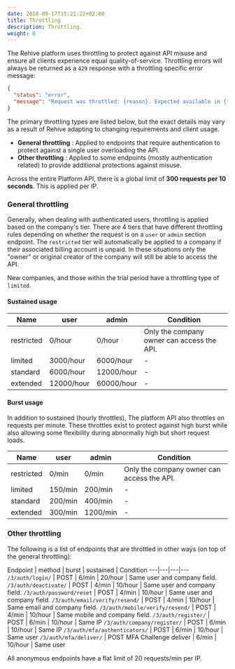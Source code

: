 ```yaml
---
date: 2018-09-17T15:21:22+02:00
title: Throttling
description: Throttling.
weight: 8
---
```


The Rehive platform uses throttling to protect against API misuse and ensure all clients experience equal quality-of-service. Throttling errors will always be returned as a `429` response with a throttling specific error message:

```json
{
  "status": "error",
  "message": "Request was throttled: {reason}. Expected available in {time}."
}
```

The primary throttling types are listed below, but the exact details may vary as a result of Rehive adapting to changing requirements and client usage. 

- **General throttling** : Applied to endpoints that require authentication to protect against a single user overloading the API.
- **Other throttling** : Applied to some endpoints (mostly authentication related) to provide additional protections against misuse.

Across the entire Platform API, there is a global limit of **300 requests per 10 seconds**. This is applied per IP.

### General throttling

Generally, when dealing with authenticated users, throttling is applied based on the company's tier. There are 4 tiers that have different throttling rules depending on whether the request is on a `user` or `admin` section endpoint. The `restricted` tier will automatically be applied to a company if their associated billing account is unpaid. In these situations only the "owner" or original creator of the company will still be able to access the API.

New companies, and those within the trial period have a throttling type of `limited`. 

#### Sustained usage

Name | user | admin | Condition
---|---|---|---
restricted | 0/hour | 0/hour | Only the company owner can access the API.
limited | 3000/hour | 6000/hour | -
standard | 6000/hour | 12000/hour | -
extended | 12000/hour | 60000/hour | -

#### Burst usage

In addition to sustained (hourly throttles), The platform API also throttles on requests per minute. These throttles exist to protect against high burst while also allowing some flexibility during abnormally high but short request loads.

Name | user | admin | Condition
---|---|---|---
restricted | 0/min | 0/min | Only the company owner can access the API.
limited | 150/min | 200/min | -
standard | 200/min | 400/min | -
extended | 300/min | 1200/min | -

### Other throttling

The following is a list of endpoints that are throttled in other ways (on top of the general throttling):

Endpoint | method | burst | sustained | Condition
---|---|---|---
`/3/auth/login/` | POST | 6/min | 20/hour | Same user and company field.
`/3/auth/deactivate/` | POST | 4/min | 10/hour | Same user and company field.
`/3/auth/password/reset` | POST | 4/min | 10/hour | Same user and company field.
`/3/auth/email/verify/resend/` | POST | 4/min | 10/hour | Same email and company field.
`/3/auth/mobile/verify/resend/` | POST | 4/min | 10/hour | Same mobile and company field.
`/3/auth/register/` | POST | 6/min | 10/hour | Same IP
`/3/auth/company/register/` | POST | 6/min | 10/hour | Same IP
`/3/auth/mfa/authenticators/` | POST | 6/min | 10/hour | Same user
`/3/auth/mfa/deliver/` | POST MFA Challenge deliver | 6/min | 10/hour | Same user

All anonymous endpoints have a flat limit of 20 requests/min per IP.


